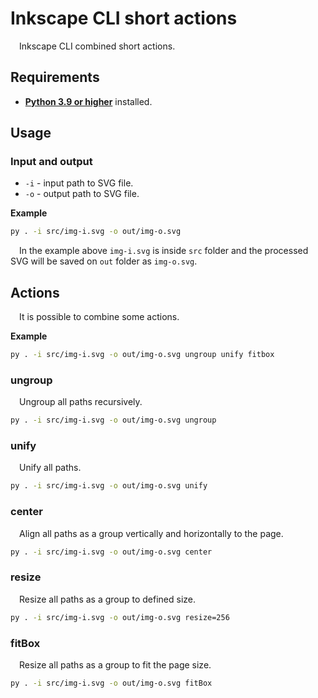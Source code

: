 # Inkscape CLI short actions
&emsp;Inkscape CLI combined short actions.

## Requirements
- [**Python 3.9 or higher**](https://www.python.org/downloads/) installed.

## Usage
### Input and output
- `-i` - input path to SVG file.
- `-o` - output path to SVG file.

**Example**
```bash
py . -i src/img-i.svg -o out/img-o.svg
```
&emsp;In the example above `img-i.svg` is inside `src` folder and the processed SVG will be saved on `out` folder as `img-o.svg`.

## Actions
&emsp;It is possible to combine some actions.

**Example**
```bash
py . -i src/img-i.svg -o out/img-o.svg ungroup unify fitbox
```


### ungroup
&emsp;Ungroup all paths recursively.
```bash
py . -i src/img-i.svg -o out/img-o.svg ungroup
```

### unify
&emsp;Unify all paths.
```bash
py . -i src/img-i.svg -o out/img-o.svg unify
```

### center
&emsp;Align all paths as a group vertically and horizontally to the page.
```bash
py . -i src/img-i.svg -o out/img-o.svg center
```

### resize
&emsp;Resize all paths as a group to defined size.
```bash
py . -i src/img-i.svg -o out/img-o.svg resize=256
```

### fitBox
&emsp;Resize all paths as a group to fit the page size.
```bash
py . -i src/img-i.svg -o out/img-o.svg fitBox
```